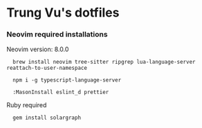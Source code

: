 # Trung Vu's dotfiles

### Neovim required installations

Neovim version: 8.0.0

```
  brew install neovim tree-sitter ripgrep lua-language-server reattach-to-user-namespace
```

```
  npm i -g typescript-language-server
```

```
  :MasonInstall eslint_d prettier
```

Ruby required

```
  gem install solargraph
```
